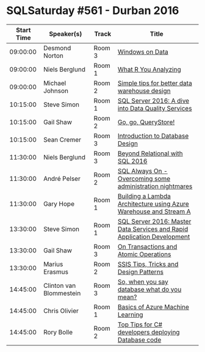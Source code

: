 # SQLSaturday #561 - Durban 2016
Start Time|Speaker(s)|Track|Title
---|---|---|---
09:00:00|Desmond Norton|Room 3|[Windows on Data](52890.md)
09:00:00|Niels Berglund|Room 1|[What R You Analyzing](53688.md)
09:00:00|Michael Johnson|Room 2|[Simple tips for better data warehouse design](54291.md)
10:15:00|Steve Simon|Room 1|[SQL Server 2016: A dive into Data Quality Services](53193.md)
10:15:00|Gail Shaw|Room 2|[Go, go, QueryStore!](53798.md)
10:15:00|Sean Cremer|Room 3|[Introduction to Database Design](54074.md)
11:30:00|Niels Berglund|Room 3|[Beyond Relational with SQL 2016](53689.md)
11:30:00|André Pelser|Room 2|[SQL Always On  - Overcoming some administration nightmares](54174.md)
11:30:00|Gary Hope|Room 1|[Building a Lambda Architecture using Azure Warehouse and Stream A](54270.md)
13:30:00|Steve Simon|Room 1|[SQL Server 2016: Master Data Services and Rapid Application Development](53194.md)
13:30:00|Gail Shaw|Room 3|[On Transactions and Atomic Operations](53799.md)
13:30:00|Marius Erasmus|Room 2|[SSIS Tips, Tricks and Design Patterns](54031.md)
14:45:00|Clinton van Blommestein|Room 3|[So, when you say database what do you mean?](50227.md)
14:45:00|Chris Olivier|Room 1|[Basics of Azure Machine Learning](53185.md)
14:45:00|Rory Bolle|Room 2|[Top Tips for C# developers deploying Database code](53788.md)

